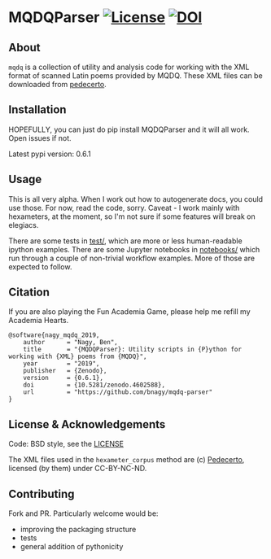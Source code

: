 # MQDQParser [![License](https://img.shields.io/badge/License-BSD%203--Clause-blue.svg)](https://opensource.org/licenses/BSD-3-Clause) [![DOI](https://zenodo.org/badge/182027877.svg)](https://zenodo.org/badge/latestdoi/182027877)


## About

`mqdq` is a collection of utility and analysis code for working with the XML format of scanned Latin poems provided by MQDQ. These XML files can be downloaded from [pedecerto](http://www.pedecerto.eu/pagine/autori).

## Installation

HOPEFULLY, you can just do pip install MQDQParser and it will all work. Open issues if not.

Latest pypi version: 0.6.1

## Usage

This is all very alpha. When I work out how to autogenerate docs, you could use those. For now, read the code, sorry. Caveat - I work mainly with hexameters, at the moment, so I'm not sure if some features will break on elegiacs.

There are some tests in [test/](test), which are more or less human-readable ipython examples. There are some Jupyter notebooks in [notebooks/](notebooks) which run through a couple of non-trivial workflow examples. More of those are expected to follow.

## Citation

If you are also playing the Fun Academia Game, please help me refill my Academia Hearts.

```
@software{nagy_mqdq_2019,
    author      = "Nagy, Ben",
    title       = "{MQDQParser}: Utility scripts in {P}ython for working with {XML} poems from {MQDQ}",
    year        = "2019",
    publisher   = {Zenodo},
    version     = {0.6.1},
    doi         = {10.5281/zenodo.4602588},
    url         = "https://github.com/bnagy/mqdq-parser"
}
```

## License & Acknowledgements

Code: BSD style, see the [LICENSE](LICENSE.txt)

The XML files used in the `hexameter_corpus` method are (c) [Pedecerto](http://www.pedecerto.eu), licensed (by them) under CC-BY-NC-ND.

## Contributing

Fork and PR. Particularly welcome would be:
- improving the packaging structure
- tests
- general addition of pythonicity
